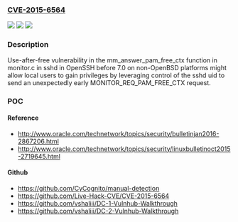 ### [CVE-2015-6564](https://cve.mitre.org/cgi-bin/cvename.cgi?name=CVE-2015-6564)
![](https://img.shields.io/static/v1?label=Product&message=n%2Fa&color=blue)
![](https://img.shields.io/static/v1?label=Version&message=n%2Fa&color=blue)
![](https://img.shields.io/static/v1?label=Vulnerability&message=n%2Fa&color=brighgreen)

### Description

Use-after-free vulnerability in the mm_answer_pam_free_ctx function in monitor.c in sshd in OpenSSH before 7.0 on non-OpenBSD platforms might allow local users to gain privileges by leveraging control of the sshd uid to send an unexpectedly early MONITOR_REQ_PAM_FREE_CTX request.

### POC

#### Reference
- http://www.oracle.com/technetwork/topics/security/bulletinjan2016-2867206.html
- http://www.oracle.com/technetwork/topics/security/linuxbulletinoct2015-2719645.html

#### Github
- https://github.com/CyCognito/manual-detection
- https://github.com/Live-Hack-CVE/CVE-2015-6564
- https://github.com/vshaliii/DC-1-Vulnhub-Walkthrough
- https://github.com/vshaliii/DC-2-Vulnhub-Walkthrough

